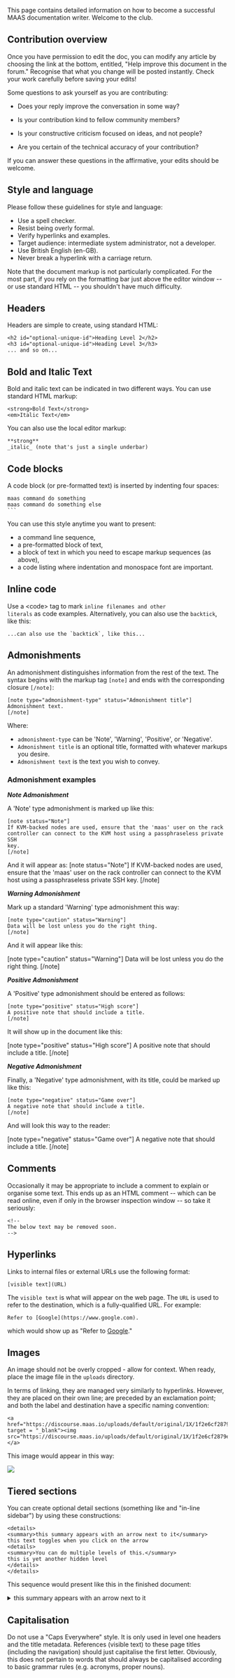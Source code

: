 This page contains detailed information on how to become a successful MAAS documentation writer. Welcome to the club.

<h2 id="heading--contribution-overview">Contribution overview</h2>

Once you have permission to edit the doc, you can modify any article by choosing the link at the bottom, entitled, "Help improve this document in the forum."  Recognise that what you change will be posted instantly.  Check your work carefully before saving your edits!

Some questions to ask yourself as you are contributing:

* Does your reply improve the conversation in some way?

* Is your contribution kind to fellow community members?

* Is your constructive criticism focused on ideas, and not people?

* Are you certain of the technical accuracy of your contribution?

If you can answer these questions in the affirmative, your edits should be welcome.

<h2 id="heading--style-and-language">Style and language</h2>

Please follow these guidelines for style and language:

-   Use a spell checker.
-   Resist being overly formal.
-   Verify hyperlinks and examples.
-   Target audience: intermediate system administrator, not a developer.
-   Use British English (en-GB).
-   Never break a hyperlink with a carriage return. 

Note that the document markup is not particularly complicated.  For the most part, if you rely on the formatting bar just above the editor window -- or use standard HTML -- you shouldn't have much difficulty.

<h2 id="heading--headers">Headers</h2>

Headers are simple to create, using standard HTML:

    <h2 id="optional-unique-id">Heading Level 2</h2>
    <h3 id="optional-unique-id">Heading Level 3</h3>
    ... and so on...
    
<h2 id="bold-and-italic">Bold and Italic Text</h2>

Bold and italic text can be indicated in two different ways.  You can use standard HTML markup:

    <strong>Bold Text</strong>
    <em>Italic Text</em>

You can also use the local editor markup:

    **strong**
    _italic_ (note that's just a single underbar)

<h2 id="heading--code-blocks">Code blocks</h2>

A code block (or pre-formatted text) is inserted by indenting four spaces:

    maas command do something
    maas command do something else
    ```
You can use this style anytime you want to present:

 - a command line sequence,
 - a pre-formatted block of text,
 - a block of text in which you need to escape markup sequences (as above),
 - a code listing where indentation and monospace font are important.

<h2 id="heading--inline-code">Inline code</h2>

Use a &lt;code&gt; tag to mark <code>inline filenames and other literals</code> as code examples. Alternatively, you can also use the `backtick`, like this:

    ...can also use the `backtick`, like this...

<h2 id="heading--notes">Admonishments</h2>

An admonishment distinguishes information from the rest of the text. The syntax begins with the markup tag <code>[note]</code> and ends with the corresponding closure <code>[/note]</code>:

    [note type="admonishment-type" status="Admonishment title"]
    Admonishment text.
    [/note]

Where:

-   `admonishment-type` can be 'Note', 'Warning', 'Positive', or 'Negative'.
-   `Admonishment title` is an optional title, formatted with whatever markups you desire.
-   `Admonishment text` is the text you wish to convey.

<h3 id="heading--admonishment-examples">Admonishment examples</h3>

<strong><em>Note Admonishment</em></strong>

A 'Note' type admonishment is marked up like this:

```
[note status="Note"]
If KVM-backed nodes are used, ensure that the 'maas' user on the rack
controller can connect to the KVM host using a passphraseless private SSH
key.
[/note]
```

And it will appear as:
[note status="Note"]
If KVM-backed nodes are used, ensure that the 'maas' user on the rack controller can connect to the KVM host using a passphraseless private SSH key.
[/note]

<strong><em>Warning Admonishment</em></strong>

Mark up a standard 'Warning' type admonishment this way:

``` no-highlight
[note type="caution" status="Warning"]
Data will be lost unless you do the right thing.
[/note]
```
And it will appear like this:

[note type="caution" status="Warning"]
Data will be lost unless you do the right thing.
[/note]

<strong><em>Positive Admonishment</em></strong>

A 'Positive' type admonishment should be entered as follows:

```
[note type="positive" status="High score"]
A positive note that should include a title.
[/note]
```
It will show up in the document like this:

[note type="positive" status="High score"]
A positive note that should include a title.
[/note]

<strong><em>Negative Admonishment</em></strong>

Finally, a 'Negative' type admonishment, with its title, could be marked up like this:

```
[note type="negative" status="Game over"]
A negative note that should include a title.
[/note]
```
And will look this way to the reader:

[note type="negative" status="Game over"]
A negative note that should include a title.
[/note]

<h2 id="heading--comments">Comments</h2>

Occasionally it may be appropriate to include a comment to explain or organise some text. This ends up as an HTML comment -- which can be read online, even if only in the browser inspection window -- so take it seriously:

```
<!--
The below text may be removed soon.
-->
```

<h2 id="heading--hyperlinks">Hyperlinks</h2>

Links to internal files or external URLs use the following format:

```
[visible text](URL)
```

The `visible text` is what will appear on the web page. The `URL` is used to refer to the destination, which is a  fully-qualified URL.  For example:

    Refer to [Google](https://www.google.com).

which would show up as "Refer to [Google](https://www.google.com)."

<h2 id="heading--images">Images</h2>

An image should not be overly cropped - allow for context. When ready, place the image file in the `uploads` directory.

In terms of linking, they are managed very similarly to hyperlinks. However, they are placed on their own line; are preceded by an exclamation point; and both the label and destination have a specific naming convention:

````
<a href="https://discourse.maas.io/uploads/default/original/1X/1f2e6cf2879e391e7ae1ad537cc9ce1baa119f86.png" target = "_blank"><img src="https://discourse.maas.io/uploads/default/original/1X/1f2e6cf2879e391e7ae1ad537cc9ce1baa119f86.png"></a>
````
This image would appear in this way:

<a href="https://discourse.maas.io/uploads/default/original/1X/1f2e6cf2879e391e7ae1ad537cc9ce1baa119f86.png" target = "_blank"><img src="https://discourse.maas.io/uploads/default/original/1X/1f2e6cf2879e391e7ae1ad537cc9ce1baa119f86.png"></a>

<h2 id="heading--tiered-sections">Tiered sections</h2>

You can create optional detail sections (something like and "in-line sidebar") by using these constructions:

    <details>
    <summary>this summary appears with an arrow next to it</summary>
    this text toggles when you click on the arrow
    <details>
    <summary>You can do multiple levels of this.</summary>
    this is yet another hidden level
    </details>
    </details>

This sequence would present like this in the finished document:

<details>
<summary>this summary appears with an arrow next to it</summary>
this text toggles when you click on the arrow
<details>
<summary>You can do multiple levels of this.</summary>
this is yet another hidden level
</details>
</details>

<h2 id="heading--capitalisation">Capitalisation</h2>

Do not use a "Caps Everywhere" style. It is only used in level one headers and the title metadata. References (visible text) to these page titles (including the navigation) should just capitalise the first letter. Obviously, this does not pertain to words that should always be capitalised according to basic grammar rules (e.g. acronyms, proper nouns).

